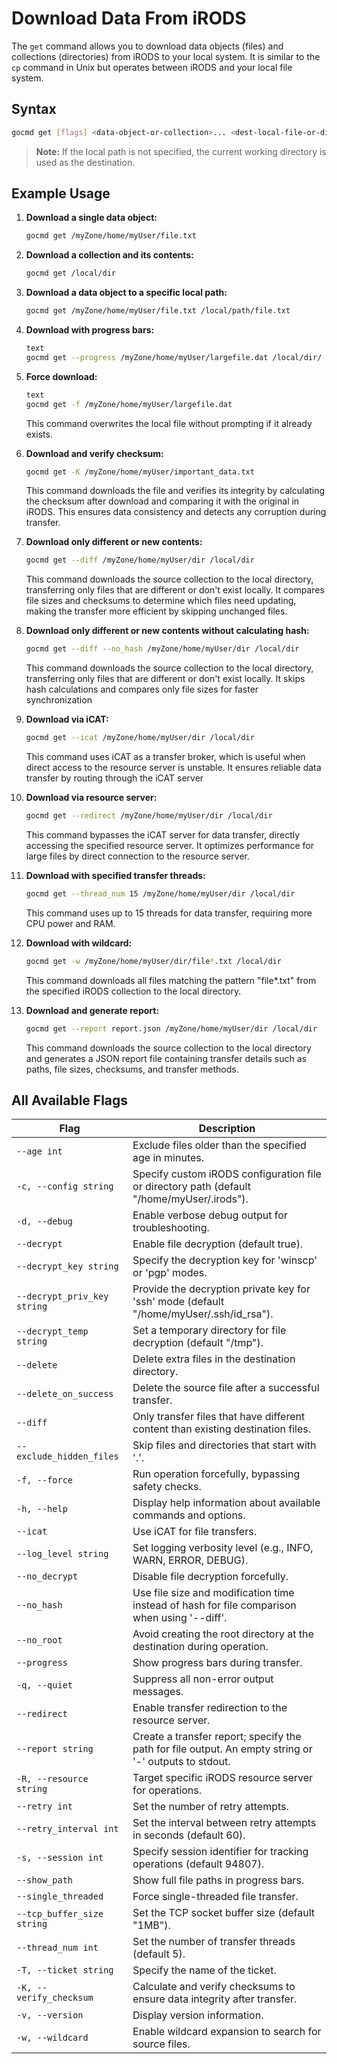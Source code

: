 # Download Data From iRODS

The `get` command allows you to download data objects (files) and collections (directories) from iRODS to your local system. It is similar to the `cp` command in Unix but operates between iRODS and your local file system.

## Syntax
```sh
gocmd get [flags] <data-object-or-collection>... <dest-local-file-or-dir> 
```

> **Note:** If the local path is not specified, the current working directory is used as the destination.

## Example Usage

1. **Download a single data object:**
    ```sh
    gocmd get /myZone/home/myUser/file.txt
    ```

2. **Download a collection and its contents:**
    ```sh
    gocmd get /local/dir
    ```

3. **Download a data object to a specific local path:**
    ```sh
    gocmd get /myZone/home/myUser/file.txt /local/path/file.txt
    ```

4. **Download with progress bars:**
    ```sh
    text
    gocmd get --progress /myZone/home/myUser/largefile.dat /local/dir/
    ```

5. **Force download:**
    ```sh
    text
    gocmd get -f /myZone/home/myUser/largefile.dat
    ```

    This command overwrites the local file without prompting if it already exists.

6. **Download and verify checksum:**
    ```sh
    gocmd get -K /myZone/home/myUser/important_data.txt
    ```

    This command downloads the file and verifies its integrity by calculating the checksum after download and comparing it with the original in iRODS. This ensures data consistency and detects any corruption during transfer.

7. **Download only different or new contents:**
    ```sh
    gocmd get --diff /myZone/home/myUser/dir /local/dir
    ```

    This command downloads the source collection to the local directory, transferring only files that are different or don't exist locally. It compares file sizes and checksums to determine which files need updating, making the transfer more efficient by skipping unchanged files.

8. **Download only different or new contents without calculating hash:**
    ```sh
    gocmd get --diff --no_hash /myZone/home/myUser/dir /local/dir
    ```

    This command downloads the source collection to the local directory, transferring only files that are different or don't exist locally. It skips hash calculations and compares only file sizes for faster synchronization

9. **Download via iCAT:**
    ```sh
    gocmd get --icat /myZone/home/myUser/dir /local/dir
    ```

    This command uses iCAT as a transfer broker, which is useful when direct access to the resource server is unstable. It ensures reliable data transfer by routing through the iCAT server

10. **Download via resource server:**
    ```sh
    gocmd get --redirect /myZone/home/myUser/dir /local/dir
    ```

    This command bypasses the iCAT server for data transfer, directly accessing the specified resource server. It optimizes performance for large files by direct connection to the resource server.

11. **Download with specified transfer threads:**
    ```sh
    gocmd get --thread_num 15 /myZone/home/myUser/dir /local/dir
    ```

    This command uses up to 15 threads for data transfer, requiring more CPU power and RAM.

12. **Download with wildcard:** 
    ```sh
    gocmd get -w /myZone/home/myUser/dir/file*.txt /local/dir
    ```

    This command downloads all files matching the pattern "file*.txt" from the specified iRODS collection to the local directory.

13. **Download and generate report:** 
    ```sh
    gocmd get --report report.json /myZone/home/myUser/dir /local/dir
    ```

    This command downloads the source collection to the local directory and generates a JSON report file containing transfer details such as paths, file sizes, checksums, and transfer methods.


## All Available Flags

| Flag                  | Description                                                                 |
|-----------------------|-----------------------------------------------------------------------------|
| `--age int`           | Exclude files older than the specified age in minutes.                      |
| `-c, --config string` | Specify custom iRODS configuration file or directory path (default "/home/myUser/.irods"). |
| `-d, --debug`         | Enable verbose debug output for troubleshooting.                            |
| `--decrypt`           | Enable file decryption (default true).                                      |
| `--decrypt_key string`| Specify the decryption key for 'winscp' or 'pgp' modes.                     |
| `--decrypt_priv_key string` | Provide the decryption private key for 'ssh' mode (default "/home/myUser/.ssh/id_rsa"). |
| `--decrypt_temp string` | Set a temporary directory for file decryption (default "/tmp").           |
| `--delete`            | Delete extra files in the destination directory.                            |
| `--delete_on_success` | Delete the source file after a successful transfer.                         |
| `--diff`              | Only transfer files that have different content than existing destination files. |
| `--exclude_hidden_files` | Skip files and directories that start with '.'.                          |
| `-f, --force`         | Run operation forcefully, bypassing safety checks.                          |
| `-h, --help`          | Display help information about available commands and options.              |
| `--icat`              | Use iCAT for file transfers.                                                |
| `--log_level string`  | Set logging verbosity level (e.g., INFO, WARN, ERROR, DEBUG).               |
| `--no_decrypt`        | Disable file decryption forcefully.                                         |
| `--no_hash`           | Use file size and modification time instead of hash for file comparison when using '--diff'. |
| `--no_root`           | Avoid creating the root directory at the destination during operation.      |
| `--progress`          | Show progress bars during transfer.                                         |
| `-q, --quiet`         | Suppress all non-error output messages.                                     |
| `--redirect`          | Enable transfer redirection to the resource server.                         |
| `--report string`     | Create a transfer report; specify the path for file output. An empty string or '-' outputs to stdout. |
| `-R, --resource string` | Target specific iRODS resource server for operations.                     |
| `--retry int`         | Set the number of retry attempts.                                           |
| `--retry_interval int` | Set the interval between retry attempts in seconds (default 60).           |
| `-s, --session int`   | Specify session identifier for tracking operations (default 94807).         |
| `--show_path`         | Show full file paths in progress bars.                                      |
| `--single_threaded`   | Force single-threaded file transfer.                                        |
| `--tcp_buffer_size string` | Set the TCP socket buffer size (default "1MB").                        |
| `--thread_num int`    | Set the number of transfer threads (default 5).                             |
| `-T, --ticket string` | Specify the name of the ticket.                                             |
| `-K, --verify_checksum` | Calculate and verify checksums to ensure data integrity after transfer.   |
| `-v, --version`       | Display version information.                                                |
| `-w, --wildcard`      | Enable wildcard expansion to search for source files.                       |
